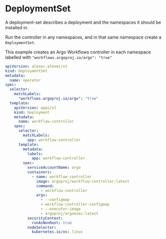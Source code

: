 # DeploymentSet

A deployment-set describes a deployment and the namespaces it should be installed in.

Run the controller in any namespaces, and in that same namespace create a `DeploymentSet`. 

This example creates an Argo Workflows controller in each namespace labelled with `"workflows.argoproj.io/argo": "true"`


```yaml
apiVersion: alexec.alexec/v1
kind: DeploymentSet
metadata:
  name: operator
spec:
  selector:
    matchLabels:
      "workflows.argoproj.io/argo": "true"
  template:
    apiVersion: apps/v1
    kind: Deployment
    metadata:
      name: workflow-controller
    spec:
      selector:
        matchLabels:
          app: workflow-controller
      template:
        metadata:
          labels:
            app: workflow-controller
        spec:
          serviceAccountName: argo
          containers:
            - name: workflow-controller
              image: argoproj/workflow-controller:latest
              command:
                - workflow-controller
              args:
                - --configmap
                - workflow-controller-configmap
                - --executor-image
                - argoproj/argoexec:latest
          securityContext:
            runAsNonRoot: true
          nodeSelector:
            kubernetes.io/os: linux
```
